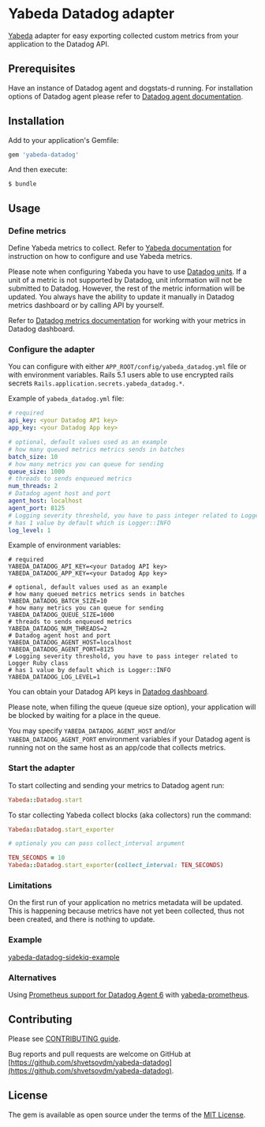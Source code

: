 # Yabeda Datadog adapter

[Yabeda](https://github.com/yabeda-rb/yabeda) adapter for easy exporting collected custom metrics from your application to the Datadog API.

## Prerequisites

Have an instance of Datadog agent and dogstats-d running. For installation options of Datadog agent please refer to [Datadog agent documentation](https://docs.datadoghq.com/agent/).

## Installation

Add to your application's Gemfile:

```ruby
gem 'yabeda-datadog'
```

And then execute:

    $ bundle

## Usage

### Define metrics

Define Yabeda metrics to collect. Refer to [Yabeda documentation](https://github.com/yabeda-rb/yabeda) for instruction on how to configure and use Yabeda metrics.

Please note when configuring Yabeda you have to use [Datadog units](https://docs.datadoghq.com/developers/metrics/#units).
If a unit of a metric is not supported by Datadog, unit information will not be submitted to Datadog. However, the rest of the metric information will be updated.
You always have the ability to update it manually in Datadog metrics dashboard or by calling API by yourself.

Refer to [Datadog metrics documentation](https://docs.datadoghq.com/graphing/metrics/) for working with your metrics in Datadog dashboard.

### Configure the adapter

You can configure with either `APP_ROOT/config/yabeda_datadog.yml` file or with environment variables.
Rails 5.1 users able to use encrypted rails secrets `Rails.application.secrets.yabeda_datadog.*`.

Example of `yabeda_datadog.yml` file:

```yaml
# required
api_key: <your Datadog API key>
app_key: <your Datadog App key>

# optional, default values used as an example
# how many queued metrics metrics sends in batches
batch_size: 10
# how many metrics you can queue for sending
queue_size: 1000
# threads to sends enqueued metrics
num_threads: 2
# Datadog agent host and port
agent_host: localhost
agent_port: 8125
# Logging severity threshold, you have to pass integer related to Logger Ruby class
# has 1 value by default which is Logger::INFO
log_level: 1
```

Example of environment variables:

```shell
# required
YABEDA_DATADOG_API_KEY=<your Datadog API key>
YABEDA_DATADOG_APP_KEY=<your Datadog App key>

# optional, default values used as an example
# how many queued metrics metrics sends in batches
YABEDA_DATADOG_BATCH_SIZE=10
# how many metrics you can queue for sending
YABEDA_DATADOG_QUEUE_SIZE=1000
# threads to sends enqueued metrics
YABEDA_DATADOG_NUM_THREADS=2
# Datadog agent host and port
YABEDA_DATADOG_AGENT_HOST=localhost
YABEDA_DATADOG_AGENT_PORT=8125
# Logging severity threshold, you have to pass integer related to Logger Ruby class
# has 1 value by default which is Logger::INFO
YABEDA_DATADOG_LOG_LEVEL=1
```

You can obtain your Datadog API keys in [Datadog dashboard](https://app.datadoghq.com/account/settings#api).

Please note, when filling the queue (queue size option), your application will be blocked by waiting for a place in the queue.

You may specify `YABEDA_DATADOG_AGENT_HOST` and/or `YABEDA_DATADOG_AGENT_PORT` environment variables if your Datadog agent is running not on the same host as an app/code that collects metrics.

### Start the adapter

To start collecting and sending your metrics to Datadog agent run:

```ruby
Yabeda::Datadog.start
```

To star collecting Yabeda collect blocks (aka collectors) run the command:

```ruby
Yabeda::Datadog.start_exporter

# optionaly you can pass collect_interval argument

TEN_SECONDS = 10
Yabeda::Datadog.start_exporter(collect_interval: TEN_SECONDS)
```

### Limitations

On the first run of your application no metrics metadata will be updated. This is happening because metrics have not yet been collected, thus not been created, and there is nothing to update.

### Example

[yabeda-datadog-sidekiq-example](https://github.com/shvetsovdm/yabeda-datadog-sidekiq-example)

### Alternatives

Using [Prometheus support for Datadog Agent 6](https://www.datadoghq.com/blog/monitor-prometheus-metrics/) with [yabeda-prometheus](https://github.com/yabeda-rb/yabeda-prometheus).

## Contributing

Please see [CONTRIBUTING guide](/CONTRIBUTING.md).

Bug reports and pull requests are welcome on GitHub at [https://github.com/shvetsovdm/yabeda-datadog](https://github.com/shvetsovdm/yabeda-datadog).

## License

The gem is available as open source under the terms of the [MIT License](https://opensource.org/licenses/MIT).
